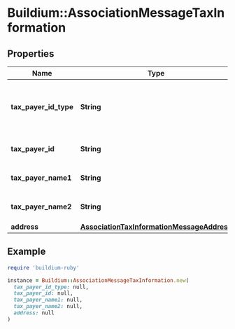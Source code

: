 # Buildium::AssociationMessageTaxInformation

## Properties

| Name | Type | Description | Notes |
| ---- | ---- | ----------- | ----- |
| **tax_payer_id_type** | **String** | Indicates the type of tax payer id being specified in the request. | [optional] |
| **tax_payer_id** | **String** | The tax payer identifier. | [optional] |
| **tax_payer_name1** | **String** | Tax payer name line 1. | [optional] |
| **tax_payer_name2** | **String** | Tax payer name line 2. | [optional] |
| **address** | [**AssociationTaxInformationMessageAddress**](AssociationTaxInformationMessageAddress.md) |  | [optional] |

## Example

```ruby
require 'buildium-ruby'

instance = Buildium::AssociationMessageTaxInformation.new(
  tax_payer_id_type: null,
  tax_payer_id: null,
  tax_payer_name1: null,
  tax_payer_name2: null,
  address: null
)
```

